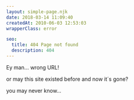 ```yaml
---
layout: simple-page.njk
date: 2018-03-14 11:09:40
createdAt: 2010-06-03 12:53:03
wrapperClass: error

seo:
  title: 404 Page not found
  description: 404
---
```


Ey man... wrong URL!

or may this site existed before and now it´s gone?

you may never know…

